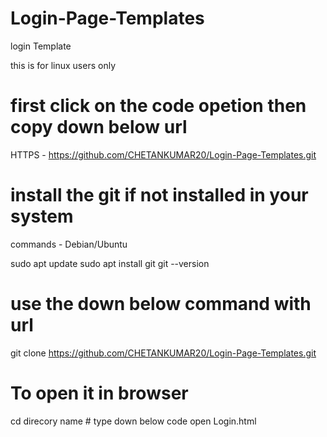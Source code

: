 # Login-Page-Templates
login Template 

this is for linux users only 

# first click on the code opetion then copy down below url  
HTTPS -
https://github.com/CHETANKUMAR20/Login-Page-Templates.git

# install the git if not installed in your system
commands - Debian/Ubuntu

sudo apt update
sudo apt install git
git --version

# use the down below command with url 
git clone https://github.com/CHETANKUMAR20/Login-Page-Templates.git

# To open it in browser
cd direcory name # type down below code 
open Login.html


